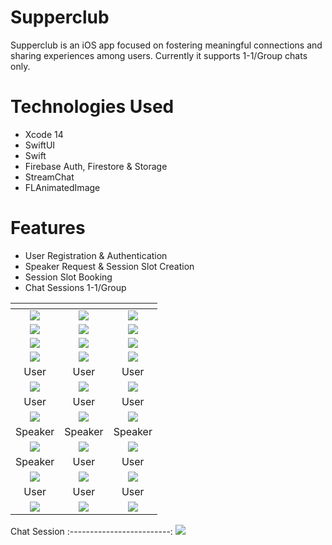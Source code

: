 # Supperclub
Supperclub is an iOS app focused on fostering meaningful connections and sharing experiences among users. Currently it supports 1-1/Group chats only.
# Technologies Used
* Xcode 14
* SwiftUI 
* Swift
* Firebase Auth, Firestore & Storage
* StreamChat
* FLAnimatedImage
# Features
* User Registration & Authentication
* Speaker Request & Session Slot Creation
* Session Slot Booking
* Chat Sessions 1-1/Group

 ![]() | ![]() | ![]()  
:-------------------------:|:-------------------------:|:-------------------------:
 ![](https://bnz06pap001files.storage.live.com/y4mcLJXVM--xS2SIJdwVKEA1xXYw2bTsr9jPkJ7AyVEeBHBeeIqnSGY5o9RS0MvaqLdfpItt4-hMJPLnFCFxEx4zgklqoRboRjcV-SQXn5gfOSp28p6SXNOPpNNnaNdoPaNNckIjaDAD83k37irdpOqwlR9OeOUdiV_GrH6_vPB1cibVHXeqY0tdFQS4SYYM_DSsu9tsOFD6YlVVSboX_5ofeQuGMDTsjLPKkUPs43UzQM?encodeFailures=1&width=628&height=1360) | ![](https://bnz06pap001files.storage.live.com/y4mJX9gBDIa3X_lKiSbzw8EhrCNbvgVGE86m9ssBeKlVhp511BdD2m76_2mL9n6pj2VIBcLRYyo4wrVrPR9wYxtHGTjy5bonK_8armA8qGD8zs1NKQK1nCQQwQEISj4dxCYtpm4BZlNeeoOXR4hk9d0lE4eBcnf08vPgUvSEa3JXjTPPCpQBQTLUSDOSgx5u8qma0U7NIuYb6J18x_shuzAUUtkei5Rj2gjWjTPOSKu_HU?encodeFailures=1&width=628&height=1360) | ![](https://bnz06pap001files.storage.live.com/y4mBmbGas1fY3wRYmVUWqAwixPig8CzxBuc5m_sH3cV-KZLgu7z_eBP4HsPN0NikblvEjBiQRC1dlpSS_NlI_bsktxPRqyiK3re6lnPKc_vcZW2lXtJLfRL-USO-HrwURvdKfKli2RVKavG5sL7ZzToyUX3E9R8liH4ziJRAM7LILeZgSotoVttTqdzjvCKWb6nf-XnQOEEusys75hYNmfFBjBrLzxWEH2w9YocnNDm5u0?encodeFailures=1&width=628&height=1360) 
 ![](https://bnz06pap001files.storage.live.com/y4mLpZ57h1e1FeIAKrElZ93lU85OmUzAwaGLkD7SrSDyIIKB6kqZwDfJ1DQpgzQ5wpXE_LLS2n8WkG60PWBPrCKL9VzQfIzlTyFNJ0BevwXM59SPGmzuNDcfYdmVOnHuqH9vjtUpbhLNDSFKoU91klWgp3bxlS6lx4DmMh54VFqswRDcD5QFeR6jZL9HL5q_hQbzr-8znKWPr9uQVr92sILkG41_aRLFUS41GKorBrgVTY?encodeFailures=1&width=628&height=1360) | ![](https://bnz06pap001files.storage.live.com/y4m1JQXBwJIzvujZK8Sxkj6OoPlPBJcsEGHkbBE-4d0DCCriFOLcWTotZD9wLAC-Z5SDssMI3k8VNJUHkjRmSr9I7J2Kcw20Mh7RPx3RLqBi8_RcGT4EbGYDd4rh-eVlo11hA_Kn6CLSx2WX3BSWe3b4MIYNV_pI1-LanHgNzVlcjidoakYhoC48SOKaHhdVIoY258_rBz7g1f8KQpTuvVq0uBDTO7dk7YpBM8L7qWSniY?encodeFailures=1&width=628&height=1360) | ![](https://bnz06pap001files.storage.live.com/y4mKS5SYQ0dxsiGNktJ6kldxqFUdfl6gHwXTXRNm-sikg7dVy7s-ZgACQUQnaWmT48amjrcMyM60yTDjqBw1nzW1APA5WJba3EMHLYld54VoDsdk2Ii1_QRaNNMBAc7e0MWJuCHE4WNH5mTpb0KzTCoTkRXYE9PmVPyXhSbVt4FbEHFMPVpR_saghol4AQKmMtJSrxb6Stwl-lz7N50YHrzO0F0FloE04BM1Y2T6YnBVnk?encodeFailures=1&width=628&height=1360) 
 ![](https://bnz06pap001files.storage.live.com/y4mCIghAnW6U7K-xQjK24FfYysdVqwSi0DVbKXwJkqu4jn4cGCsPygUwm2peETjo7r3fDo7c2UzUOtUwtPsjZ1ZF-nJxYI7Uj3all3jWVjZfgwxQ1U2GKWTPap7ahYDxs2AYWn9e9Z_Rfa6YJWmHExlzWcvbiaUWHeE4kyCb1Fw4wmJcGy-OypZB5iMYaNHl22TXEtgJgwctq_C_c9x4vaquy-7jZc_dEXsxsbuvc3Z-ls?encodeFailures=1&width=628&height=1360) | ![](https://bnz06pap001files.storage.live.com/y4mp3E6OgpnbvG1WdCDE-3RKLit8cBS4eEqAqEtFpdf9ZPnFXa4eiXSeBnNVJ5vjgNwq9GFYzn-nFBZ-6VgVCnPcAm9PVeL-8p2BLmRybVxpiS9DLQZZ0Oj92fq9NvJJM8U_vressLKI_s9W7o-i3o6-uV_GdjJ4JQuK6rb10-gMLinu15K-O_FDI-bC3npW7Zg_V3Ybi-trqDQhIzYJAWb0HuuOLrwX1eDYV6jz-TOQZA?encodeFailures=1&width=627&height=1360) | ![](https://bnz06pap001files.storage.live.com/y4mNCuWMGwezAloprOhR_4rNeD4jt9x___MGPrIsVqYo5FxeAEiY-L7kqx7pyLprRr4i8ibiCQLTjhAZ2hEdI42ryaqkujT9B6PC9mGHpd5fDLGz-MsPFb3CJo7aLJI2MkfyULI_cgTRx9_4HX_rtd88wgAhsfIaGgT8T8X_sjJqzaQ5by0v5UK2wihSRpCn5V6TXOQv02XAZismieI0onniS_s1Jc1c19r86rqeevOheU?encodeFailures=1&width=627&height=1360) 
 ![](https://bnz06pap001files.storage.live.com/y4mV99qEXIUCR4THT1CnBF0Jh7_--wyE-RFii9PlD9bE-y6wEnO6KIFwp4ygF75RIGjk4UxyAGfLPU__y-Pb4uiDDmlB0nNgeA3wslaaeYDAV_6xmdKr_WCB6Q2Ql6cd3H91Yv-iRTuKtn8A1CV9r1i2py6GyROGmJVQ_4AweTzZPx6R6_Hdg_Yh0of7wT9BaYaXBveiPp45_FYBZ44L3mzL1vuP_7YQtp0eoe99P19wD0?encodeFailures=1&width=627&height=1360) | ![](https://bnz06pap001files.storage.live.com/y4mFu07Hz_DuwsS39uOA4_qKLl2WcmTTI8kt0I3g8spZ_AsqsIEzIUNtPVafUhS5qfxD4sOaEeG5WNbpYqN0Sbtc2WE28tGM8qlhguCldwX6C-QXvf3c_mj-29cPZUqO713mjg3t5P0gWNF-wRnUll9o6NnP4KoX3sppdfACXXhxq2h3ZM8gtg2CbosHA3FXcHmPzXUqnPbliqolvkQl2FsMPyJzc6csV4AACBJQu0fg9s?encodeFailures=1&width=628&height=1360) | ![](https://bnz06pap001files.storage.live.com/y4me0-yC6DUCDcldqkztMO2PmPr8x8mDJ9cPL-ttsGTIMHm_CI34eniawxdIIc4QRL8ki1ZP47GljZWjCV9xufrVt2T9hkSSW0Tlv-ia3d1KZ4-Ni2GC1rhaddv_2Qs5b8C8lLBHk4HKNEBPq3_IDrKg4UfDPowsJziHdRlnXb3JzDYaLF8OqHEXXtB17mtf-TR7Hf9d6qx3q-VMP6V-h0yDD_SZtwVJ09XRzbqHQcIU0I?encodeFailures=1&width=628&height=1360) 
  User | User | User
  ![](https://bnz06pap001files.storage.live.com/y4m39XPiCHOUj8VtbngUZjZfoNGR3LsB8yveEvSkdlR2Sj-01-dQNd-BzLnhZ7cAEZN6Qws6_0Y7DbediJy9F4Zjoy-0JEM8DP68B2GjZw6p11CleVcCK8H0lFQPYRGJC1gVMEHDoZIVkZitiI3gDi3x5XkUvidJte2bZ8J6sr6vdKsOFoPz0sA-ItvWTVitK_1N9wr45GA1khge4XGZuYgGs7hmXiLy_7R4ArXFnpm8r8?encodeFailures=1&width=627&height=1360) | ![](https://bnz06pap001files.storage.live.com/y4m8s_kzHlLaMZCl53UOjzOVSX0GYJZW5vguCUa3HohYtDxLi6Tq-ricfsfPhV3sy83jm2GGxR2PzrtAkphJUZQCEp0Soc5UU3U_qu7ROOudmS1dSVWBHYHZie-xutdCXUaJSbXdXqGy7MHHa_7VVUH1NaQ7FAo-u3sJz7pvklhApJhdywrVANomXQrrYwEmTAe4GTVs4pTHpWhYK6mZm1kdNBrrtcM6cXFFUl3co2T0Dw?encodeFailures=1&width=627&height=1360) | ![](https://bnz06pap001files.storage.live.com/y4mN5SIAxFi1kPcSjQuHCTxQPpFESEyIvvfYp3OpIuunwmc7bmcQyZdnddeI-oR_F153oK2feexWX8rC-djbZKJs0dG3xuTfDgOnIT2efUQmkHyUIDCqrnz1aNQZE0j6QWUggJVdslZ2TSI9spIpkyA7VQcJlsXSVkkTICEtVD6Rdgk8ivVRRDIJM7IFOnO3Y1lXhfr_yYGzqTx5HGOUtkgzArB8K2h_AOu-PDlKzB257I?encodeFailures=1&width=627&height=1360) 
  User | User | User 
  ![](https://bnz06pap001files.storage.live.com/y4mlMFn7top8EMMbbYxed7gtC-F4p1a8FCRzSHw7Bu2D8zd7ao-uQ4J6RDet3EXQLcRjgMsl9-onI9voPltA6MPR3no8pd8Ts6MhFZnhq0ErUFbXajohFKz9zsuHH0IdSANctpA69LT2PUchBB7kdUE14sAvE0hTqFP-qCE_rSADEHh4KKjpZmNOgh-JpMgSno6XgxG0y71XjekqX2LWnEp5swZ9Ef-lqFXzkHH6HVsf6I?encodeFailures=1&width=627&height=1360) | ![](https://bnz06pap001files.storage.live.com/y4mEZO40JLWFT7MDErRGPfm6n2bH9ZhK6ikRefF8kT_qSCQDleVnF4gbNRcNbrIfXOfBUU-9SHZgv4ydfjb7TwVmSXgRJUN5txMVY57W0G8E6648W6IwhrEYOWh9BnFhw58PhBfimVPx4ADFWhd4rwJynfUdJfJwz9bGixgbX2pZXcloVQDIvGBHO2NBA-BFQKfzf9l7LNY-Q7_ZVQDMDablJ4M26qwzPWJbFavdFFN27o?encodeFailures=1&width=627&height=1359) | ![](https://bnz06pap001files.storage.live.com/y4mNdppcaoC1Kopwg5RZTKi7-tjyIseBAdqln163bE2Q7vQ8wGMuFNuuX9MJu2mZYpIGpin1T2vJUvJ5UJD0eF3ALfeRUVIYFsLLMeiXXRR_RuSUy0h-YnKOfkyvGuoezWZnsgfBVfGkTBq1r1P_yduI7_OhmqbNh6Zc_-NV4AqEOlNCaudBhxISAbRnCqO8j--XGLtMAJMZQp5sbfgzl4NMZNabTwp04n0OYLzmUrIRcg?encodeFailures=1&width=627&height=1360) 
  Speaker | Speaker | Speaker 
  ![](https://bnz06pap001files.storage.live.com/y4m-SaEW0ax4NzVND1EJH9BzhSJ8lWmrFy38ObHD5un_WLeReVuivIEObpggqriIoquJ5PXwPPUD-7zBaHSxGrI8LRKqWBsuJUK7vg2-PRickHCb1kYkMM_NB_i56R1D_bIPKU18AMBCgF4t8CJL4-nfD5zn4HTdiEiXzFo_crogIf0PKSv8QS3oAhiv098osP8W7GkUHAqVNAXw8sfweryYQi3-Cn5CCe5FZz6VyBkWpw?encodeFailures=1&width=627&height=1360) | ![](https://bnz06pap001files.storage.live.com/y4mc5l11txYa5PpAEKqDS8CtFBNGIX6IsImRNZeW1-HA_H8H23uI4BfuOrQSXa_jWF2WgA5LnXEwhWxbhKM-y4_DikfP5TO7SXrbYI_yufD2bhSg2qpXb7JGoaxfhdeAdgWt_3T4crhxUOWnbefBQubVMzcikvZ1IquaK1MquClmkuPhglBzXgmzUJMAyTSuNDd2MeIQHlJyifQ-msp4ORZlx3zTUywN4s-CFkgcv0XW6Y?encodeFailures=1&width=627&height=1360) | ![](https://bnz06pap001files.storage.live.com/y4mImxx9suFfaQxDqLYnWUFOjf6PUieHGDTFm71DlaGDh0NmBD9apduAx5ZLNowRHgQWkj77fLvHQ4gO1ksztD1evKkvJwG45OcLH7bAxVOgvHU0WTHOI6xV9vZhzsGnx9sOiCUF0y706BMed9AwS1ISdP_v8krlZR5lBnx6DZN0EMTiuaid4-_YvH2FUtqriY4zoE-qBd3yCjK6-nnWzOhQU-9lT9FRozxyqs0LA9E56c?encodeFailures=1&width=627&height=1360) 
  Speaker | User | User
  ![](https://bnz06pap001files.storage.live.com/y4mUseBzq5iFpPkxr1oS6qplS7-CJFljzUU9R4ZpvSvVBHNjJ2MbqAk93GZlZFCogUDr5vJzNBhBTo0WyMw4I1t2PFG4dyBEFjtIksTGJ6Fa-EPLb8RaeylmrbJD_xs8bnZ_QL2AHwowAZvW2FhlvLxClNBkCkc1PrvNmatm5_rledWd_-6dmsx6OkME09xD_Ofj2d72SMR-yCydfnVu4gZOT_Yo1ezUJRYHRJE30Gjt74?encodeFailures=1&width=627&height=1360) | ![](https://bnz06pap001files.storage.live.com/y4mv-hCORVpYE9IPZyl2k7Sx_lUosSDCvFvAOZD9jXiH00cdDFET7AAAR-IVXpO9AOPAi8betc9vtQtgOS5yNQ8xgpkjffY2BNEW4TiRuprkahHr_smjHZeBffSITp4imyfLw16SuOBoiGF7H_lEONLMKHZIcb8Cf4K9NHoEOOiiAye2az53cUeyt_7BFE1aUtcH-K9pgGYA2GLPJAYW0PnI3KZRq2zlWiB0KjeD8Azr6w?encodeFailures=1&width=627&height=1360) | ![](https://bnz06pap001files.storage.live.com/y4m3vzxeAuOqOW3c0QiXuitGQUgla0t3bp7fQSv3LJ30BVxDu5RPW-pWbmcABKYY-mypxTVvaxvc_IPgGEA7ZoRChq5fcX5rZVWWi1AUPQEiRw2kz4XyDRNRMdzi1pD-eug-bpjkcvrZht7AdMnuUeJ55_XGkj_hxViQgtve3fUB650u0Oyv1Qfycl5niYkVCfHodh5a3kdrDKypsp6XEnqreq1NSW3wC4Hycm-ztVQ7rI?encodeFailures=1&width=627&height=1360) 
  User | User | User 
  ![](https://bnz06pap001files.storage.live.com/y4mwVVpAlvakrq2CPAHGTpG3F-1nO_oeldZvrOWmBiawf2Krj4V95OTATD1fPpHPr3MgPDsnKq4tAjEG0UEArqz1DAMR3l71xT5_lZ2DbRN7QG7hrl03d01a4-TpHpuSzGgxYVWvvkcGwobA8TSKf-E2ITKuReq52b7TTlvlC9vtLEai_Ol8--o2SsRo86m5SIcLyiKc8jsoXaRl_UJirca6sDMMe2F9S59QKbfbZCVTpU?encodeFailures=1&width=627&height=1360) | ![](https://bnz06pap001files.storage.live.com/y4mLxuWR3wshFdtO-y1a0aQ1fCcAYequ0e1Z_tSQCTruSuPTWvy0FkDX0CQXcmCSkAiX4GtB_1cGgFqpsn7Q1fc0E76-P81zcrZZsqVfTlzVq2PlAvCB407YlBOl_my4zZD6XY2nVSEPRIPRZi88r--tgXzmZs1uR06t6w4zYOvHEKSZnuYH03tDve1uZ81l55Ub0gBN-wxL6ndG6CBFebfZBBBu-t4AVTvrB0dr86yWg8?encodeFailures=1&width=627&height=1360) | ![](https://bnz06pap001files.storage.live.com/y4mUrNY60a2qIQwhgruTDXsxgVy2EcNRc_TeXQWdyJMr9Vo16tbT7Gp9te5LInt3KpT_hrTYajrJyL6iUAgpvUiW_MZd03-kOT9VPoWM64cCLAjEbnNsWKupXtSifrpLK5k2jLp634Wgds--SzXUm4U9PWyxTeUbGqX2XO_N4thiEODlFF8bQacQywW0URruOf0HT9U8jM7PGtekJYtbVVxc3yxgw7dquL01mz9c3Z7c8g?encodeFailures=1&width=627&height=1360) 

 Chat Session
:-------------------------:
  ![](https://bnz06pap001files.storage.live.com/y4mUVqN1iy580X3645VQhD3pPAr2uDBDiJRlMKuSwJuBcfsjd1AQ6IMjahEYT3oxiwjBl8hFVVoO32b3yIeF63upps7ZKntWF9Yc6AJdxoQDinVuLNWCYMInjfP6RgG8HXSaiUSfsw9NEvGhnL8x3U62T-Hl1phOqoToRDtqDyGRHOW5neyBAoABVKWck97ag5ldyiqW2LwUauTO9Qm140NV42CRI5ogw00U0VOEfkHS9c?encodeFailures=1&width=1306&height=1360)
